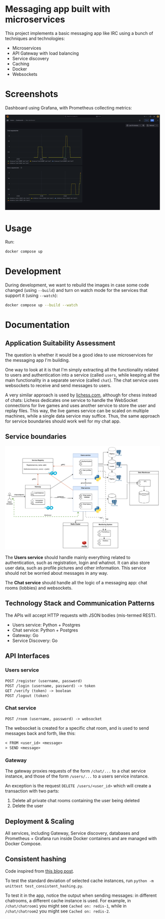 # Messaging app built with microservices

This project implements a basic messaging app like IRC using a bunch of techniques and technologies:
- Microservices
- API Gateway with load balancing
- Service discovery
- Caching
- Docker
- Websockets

# Screenshots

Dashboard using Grafana, with Prometheus collecting metrics:

![](metrics.png)


# Usage

Run:
```sh
docker compose up
```

# Development

During development, we want to rebuild the images in case some code changed (using `--build`)
and turn on watch mode for the services that support it (using `--watch`):
```sh
docker compose up --build --watch
```


# Documentation

## Application Suitability Assessment

The question is whether it would be a good idea to use microservices for the messaging app I'm building.

One way to look at it is that I'm simply extracting all the functionality related to users and authentication into a service (called `users`,
while keeping all the main functionality in a separate service (called `chat`).
The chat service uses websockets to receive and send messages to users.

A very similar approach is used by  [lichess.com](https://github.com/lichess-org/lila), although for chess instead of chats:
Lichess dedicates one service to handle the WebSocket connections for live games
and uses another service to store the user and replay files.
This way, the live games service can be scaled on multiple machines,
while a single data service may suffice.
Thus, the same approach for service boundaries should work well for my chat app.


## Service boundaries

![](services.png)

The **Users service** should handle mainly everything related to authentication,
such as registration, login and whatnot.
It can also store user data, such as profile pictures and other information.
This service should not be worried about messages in any way.

The **Chat service** should handle all the logic of a messaging app: chat rooms (lobbies) and websockets.

## Technology Stack and Communication Patterns

The APIs will accept HTTP requests with JSON bodies (mis-termed REST).

- Users service: Python + Postgres
- Chat service: Python + Postgres
- Gateway: Go
- Service Discovery: Go

## API Interfaces

### Users service

```
POST /register (username, password)
POST /login (username, password) -> token
GET /verify (token) -> boolean
POST /logout (token)
```

### Chat service

```
POST /room (username, password) -> websocket
```

The websocket is created for a specific chat room,
and is used to send messages back and forth, like this:
```
< FROM <user_id> <message>
> SEND <message>
```

### Gateway

The gateway proxies requests of the form `/chat/...` to a chat service instance,
and those of the form `/users/...` to a users service instance.

An exception is the request `DELETE /users/<user_id>` 
which will create a transaction with two parts:
1. Delete all private chat rooms containing the user being deleted
2. Delete the user

## Deployment & Scaling

All services, including Gateway, Service discovery, databases and Prometheus + Grafana 
run inside Docker containers and are managed with Docker Compose.


## Consistent hashing

Code inspired from [this blog post](https://web.archive.org/web/20110713202731/http://www.lexemetech.com/2007/11/consistent-hashing.html).

To test the standard deviation of selected cache instances,
run `python -m unittest test_consistent_hashing.py`.

To test it in the app, notice the output when sending messages:
in different chatrooms, a different cache instance is used.
For example, in `/chat/chatroom1` you might see `Cached on: redis-1`,
while in `/chat/chatroom2` you might see `Cached on: redis-2`.
